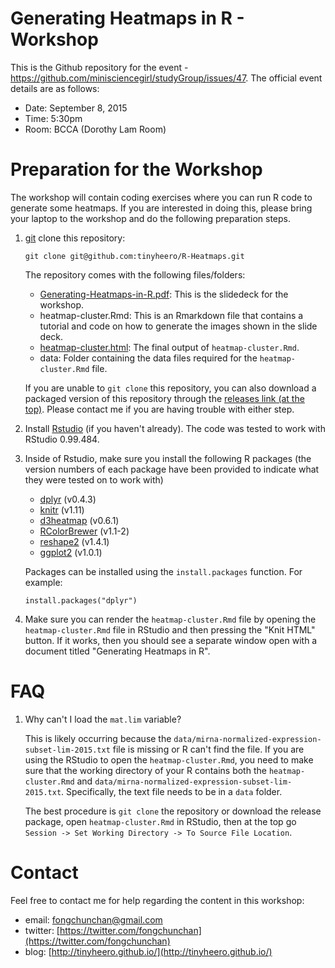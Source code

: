 # Generating Heatmaps in R - Workshop

This is the Github repository for the event - https://github.com/minisciencegirl/studyGroup/issues/47. The official event details are as follows:

* Date: September 8, 2015
* Time: 5:30pm
* Room: BCCA (Dorothy Lam Room)

# Preparation for the Workshop

The workshop will contain coding exercises where you can run R code to generate some heatmaps. If you are interested in doing this, please bring your laptop to the workshop and do the following preparation steps.

1. [git](https://git-scm.com/) clone this repository:

    ```
    git clone git@github.com:tinyheero/R-Heatmaps.git
    ```
    
    The repository comes with the following files/folders:
    
    * [Generating-Heatmaps-in-R.pdf](https://github.com/tinyheero/R-Heatmaps/blob/master/Generating-Heatmaps-in-R.pdf): This is the slidedeck for the workshop.
    * heatmap-cluster.Rmd: This is an Rmarkdown file that contains a tutorial and code on how to generate the images shown in the slide deck.
    * [heatmap-cluster.html](http://htmlpreview.github.io/?https://github.com/tinyheero/R-Heatmaps/blob/master/heatmap-cluster.html): The final output of `heatmap-cluster.Rmd`.
    * data: Folder containing the data files required for the `heatmap-cluster.Rmd` file.

    If you are unable to `git clone` this repository, you can also download a packaged version of this repository through the [releases link (at the top)](https://github.com/tinyheero/R-Heatmaps/releases). Please contact me if you are having trouble with either step.

2. Install [Rstudio](https://www.rstudio.com/) (if you haven't already). The code was tested to work with RStudio 0.99.484.
3. Inside of Rstudio, make sure you install the following R packages (the version numbers of each package have been provided to indicate what they were tested on to work with)

    * [dplyr](https://cran.r-project.org/web/packages/dplyr/index.html) (v0.4.3)
    * [knitr](https://cran.r-project.org/web/packages/knitr/index.html) (v1.11)
    * [d3heatmap](https://cran.r-project.org/web/packages/d3heatmap/index.html) (v0.6.1)
    * [RColorBrewer](https://cran.r-project.org/web/packages/RColorBrewer/index.html) (v1.1-2)
    * [reshape2](https://cran.r-project.org/web/packages/reshape2/index.html) (v1.4.1)
    * [ggplot2](https://cran.r-project.org/web/packages/ggplot2/index.html) (v1.0.1)

    Packages can be installed using the `install.packages` function. For example:

    ```{r}
    install.packages("dplyr")
    ```

4. Make sure you can render the `heatmap-cluster.Rmd` file by opening the `heatmap-cluster.Rmd` file in RStudio and then pressing the "Knit HTML" button. If it works, then you should see a separate window open with a document titled "Generating Heatmaps in R".

# FAQ

1. Why can't I load the `mat.lim` variable?

    This is likely occurring because the `data/mirna-normalized-expression-subset-lim-2015.txt` file is missing or R can't find the file. If you are using the RStudio to open the `heatmap-cluster.Rmd`, you need to make sure that the working directory of your R contains both the `heatmap-cluster.Rmd` and `data/mirna-normalized-expression-subset-lim-2015.txt`. Specifically, the text file needs to be in a `data` folder. 
    
    The best procedure is `git clone` the repository or download the release package, open `heatmap-cluster.Rmd` in RStudio, then at the top go `Session -> Set Working Directory -> To Source File Location`. 

# Contact

Feel free to contact me for help regarding the content in this workshop:

* email: fongchunchan@gmail.com
* twitter: [https://twitter.com/fongchunchan](https://twitter.com/fongchunchan)
* blog: [http://tinyheero.github.io/](http://tinyheero.github.io/)
